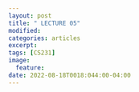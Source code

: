 ```yaml
---
layout: post
title: " LECTURE 05"
modified:
categories: articles
excerpt:
tags: [CS231]
image:
  feature:
date: 2022-08-18T0018:044:00-04:00
---
```


